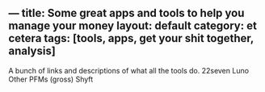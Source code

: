 —
title: Some great apps and tools to help you manage your money
layout: default
category: et cetera
tags: [tools, apps, get your shit together, analysis]
---
A bunch of links and descriptions of what all the tools do.
22seven
Luno
Other PFMs (gross)
Shyft

